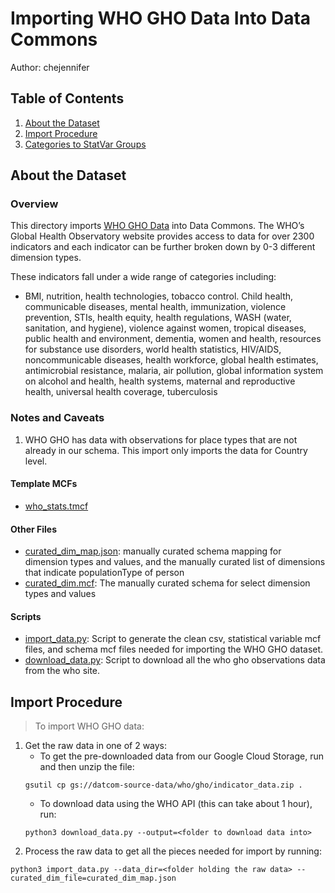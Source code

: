 # Importing WHO GHO Data Into Data Commons

Author: chejennifer

## Table of Contents

1. [About the Dataset](#about-the-dataset)
1. [Import Procedure](#import-procedure)
1. [Categories to StatVar Groups](#categories-to-svgroups)

## About the Dataset

### Overview
This directory imports [WHO GHO Data](https://www.who.int/data/gho) into Data Commons. The WHO’s Global Health Observatory website provides access to data for over 2300 indicators and each indicator can be further broken down by 0-3 different dimension types.

These indicators fall under a wide range of categories including:
- BMI, nutrition, health technologies, tobacco control. Child health, communicable diseases, mental health, immunization, violence prevention, STIs, health equity, health regulations, WASH (water, sanitation, and hygiene), violence against women, tropical diseases, public health and environment, dementia, women and health, resources for substance use disorders, world health statistics, HIV/AIDS, noncommunicable diseases, health workforce, global health estimates, antimicrobial resistance, malaria, air pollution, global information system on alcohol and health, health systems, maternal and reproductive health, universal health coverage, tuberculosis

### Notes and Caveats
1. WHO GHO has data with observations for place types that are not already in our schema. This import only imports the data for Country level.

#### Template MCFs
- [who_stats.tmcf](who_stats.tmcf)

#### Other Files
- [curated_dim_map.json](curated_dim_map.json): manually curated schema mapping for dimension types and values, and the manually curated list of dimensions that indicate populationType of person
- [curated_dim.mcf](curated_dim.mcf): The manually curated schema for select dimension types and values
#### Scripts
- [import_data.py](import_data.py): Script to generate the clean csv, statistical variable mcf files, and schema mcf files needed for importing the WHO GHO dataset.
- [download_data.py](download_data.py): Script to download all the who gho observations data from the who site.
## Import Procedure

>To import WHO GHO data:
1. Get the raw data in one of 2 ways:
    - To get the pre-downloaded data from our Google Cloud Storage, run and then unzip the file:
     ```
     gsutil cp gs://datcom-source-data/who/gho/indicator_data.zip .
     ```
    - To download data using the WHO API (this can take about 1 hour), run:
     ```
     python3 download_data.py --output=<folder to download data into>
     ```
2. Process the raw data to get all the pieces needed for import by running:
```
python3 import_data.py --data_dir=<folder holding the raw data> --curated_dim_file=curated_dim_map.json
```
